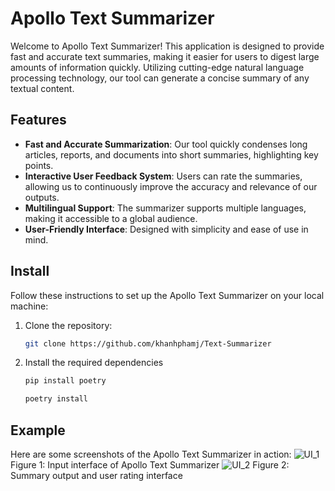 # Apollo Text Summarizer

Welcome to Apollo Text Summarizer! This application is designed to provide fast and accurate text summaries, making it easier for users to digest large amounts of information quickly. Utilizing cutting-edge natural language processing technology, our tool can generate a concise summary of any textual content.

## Features

- **Fast and Accurate Summarization**: Our tool quickly condenses long articles, reports, and documents into short summaries, highlighting key points.
- **Interactive User Feedback System**: Users can rate the summaries, allowing us to continuously improve the accuracy and relevance of our outputs.
- **Multilingual Support**: The summarizer supports multiple languages, making it accessible to a global audience.
- **User-Friendly Interface**: Designed with simplicity and ease of use in mind.

## Install

Follow these instructions to set up the Apollo Text Summarizer on your local machine:

1. Clone the repository:
   ```bash
   git clone https://github.com/khanhphamj/Text-Summarizer

2. Install the required dependencies
   ```bash
   pip install poetry
   ```
   ```bash
   poetry install
   ```
## Example
Here are some screenshots of the Apollo Text Summarizer in action:
![UI_1](https://github.com/khanhphamj/Text-Summarizer/assets/120659979/b0c2c64d-3020-4485-a000-2d48301d439b)
Figure 1: Input interface of Apollo Text Summarizer
![UI_2](https://github.com/khanhphamj/Text-Summarizer/assets/120659979/b5c12fd3-7cbb-45c7-a4fa-0e3f47c534d4)
Figure 2: Summary output and user rating interface



